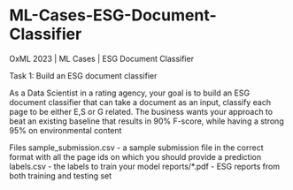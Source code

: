 # ML-Cases-ESG-Document-Classifier
OxML 2023 | ML Cases | ESG Document Classifier

Task 1: Build an ESG document classifier

As a Data Scientist in a rating agency, your goal is to build an ESG document classifier that can take a document as an input, classify each page to be either E,S or G related. The business wants your approach to beat an existing baseline that results in 90% F-score, while having a strong 95% on environmental content

Files
sample_submission.csv - a sample submission file in the correct format with all the page ids on which you should provide a prediction
labels.csv - the labels to train your model
reports/*.pdf - ESG reports from both training and testing set
